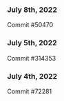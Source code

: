 ### July 8th, 2022

Commit #50470

### July 5th, 2022

Commit #314353


### July 4th, 2022

Commit #72281
